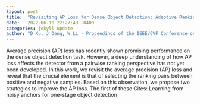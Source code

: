 ```yaml
---
layout: post
title:  "Revisiting AP Loss for Dense Object Detection: Adaptive Ranking Pair Selection"
date:   2022-06-10 22:27:43 -0400
categories: jekyll update
author: "D Xu, J Deng, W Li - Proceedings of the IEEE/CVF Conference on Computer , 2022"
---
```

Average precision (AP) loss has recently shown promising performance on the dense object detection task. However, a deep understanding of how AP loss affects the detector from a pairwise ranking perspective has not yet been developed. In this work, we revisit the average precision (AP) loss and reveal that the crucial element is that of selecting the ranking pairs between positive and negative samples. Based on this observation, we propose two strategies to improve the AP loss. The first of these 
Cites: Learning from noisy anchors for one-stage object detection